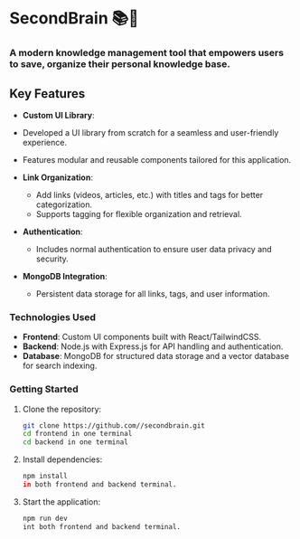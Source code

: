 # SecondBrain 📚🧠
 ### A modern knowledge management tool that empowers users to save, organize their personal knowledge base.
 ## Key Features
 - **Custom UI Library**:  
  - Developed a UI library from scratch for a seamless and user-friendly experience.  
  - Features modular and reusable components tailored for this application.

 - **Link Organization**:  
   - Add links (videos, articles, etc.) with titles and tags for better categorization.  
   - Supports tagging for flexible organization and retrieval.
 
 - **Authentication**:  
   - Includes normal authentication to ensure user data privacy and security.
  
     
 - **MongoDB Integration**:  
   - Persistent data storage for all links, tags, and user information.
  
### Technologies Used  
- **Frontend**: Custom UI components built with React/TailwindCSS.  
- **Backend**: Node.js with Express.js for API handling and authentication.  
- **Database**: MongoDB for structured data storage and a vector database for search indexing.

### Getting Started  
1. Clone the repository:  
   ```bash
   git clone https://github.com//secondbrain.git
   cd frontend in one terminal
   cd backend in one terminal
   ```
2. Install dependencies:  
   ```bash
   npm install
   in both frontend and backend terminal.
   ```
3. Start the application:  
   ```bash
   npm run dev
   int both frontend and backend terminal.
   ```
